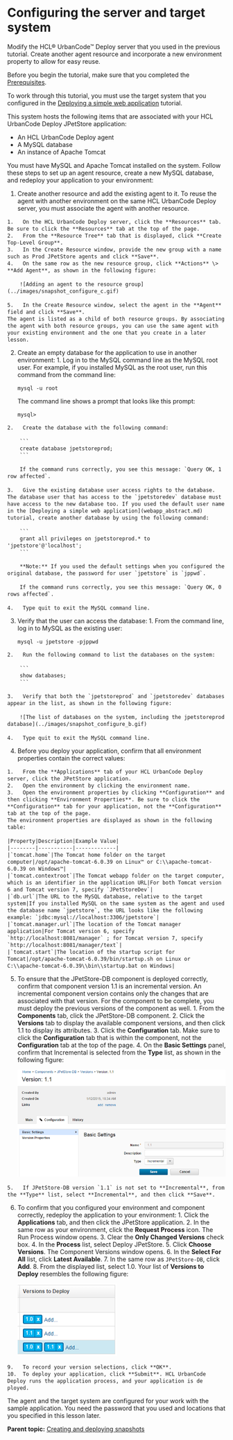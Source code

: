 # Configuring the server and target system

Modify the HCL® UrbanCode™ Deploy server that you used in the previous tutorial. Create another agent resource and incorporate a new environment property to allow for easy reuse.

Before you begin the tutorial, make sure that you completed the [Prerequisites](snapshot_intro.md#prereqs).

To work through this tutorial, you must use the target system that you configured in the [Deploying a simple web application](webapp_abstract.md#) tutorial.

This system hosts the following items that are associated with your HCL UrbanCode Deploy JPetStore application:

-   An HCL UrbanCode Deploy agent
-   A MySQL database
-   An instance of Apache Tomcat

You must have MySQL and Apache Tomcat installed on the system. Follow these steps to set up an agent resource, create a new MySQL database, and redeploy your application to your environment:

1.   Create another resource and add the existing agent to it. To reuse the agent with another environment on the same HCL UrbanCode Deploy server, you must associate the agent with another resource.

    1.   On the HCL UrbanCode Deploy server, click the **Resources** tab. Be sure to click the **Resources** tab at the top of the page.
    2.   From the **Resource Tree** tab that is displayed, click **Create Top-Level Group**. 
    3.   In the Create Resource window, provide the new group with a name such as Prod JPetStore agents and click **Save**. 
    4.   On the same row as the new resource group, click **Actions** \> **Add Agent**, as shown in the following figure: 

        ![Adding an agent to the resource group](../images/snapshot_configure_c.gif)

    5.   In the Create Resource window, select the agent in the **Agent** field and click **Save**. 
    The agent is listed as a child of both resource groups. By associating the agent with both resource groups, you can use the same agent with your existing environment and the one that you create in a later lesson.

2.   Create an empty database for the application to use in another environment: 
    1.   Log in to the MySQL command line as the MySQL root user. For example, if you installed MySQL as the root user, run this command from the command line:

        ```
        mysql -u root
        ```

        The command line shows a prompt that looks like this prompt:

        ```
        mysql>
        ```

    2.   Create the database with the following command: 

        ```
        create database jpetstoreprod;
        ```

        If the command runs correctly, you see this message: `Query OK, 1 row affected`.

    3.   Give the existing database user access rights to the database. The database user that has access to the `jpetstoredev` database must have access to the new database too. If you used the default user name in the [Deploying a simple web application](webapp_abstract.md) tutorial, create another database by using the following command:

        ```
        grant all privileges on jpetstoreprod.* to 'jpetstore'@'localhost';
        ```

        **Note:** If you used the default settings when you configured the original database, the password for user `jpetstore` is `jppwd`.

        If the command runs correctly, you see this message: `Query OK, 0 rows affected`.

    4.   Type quit to exit the MySQL command line. 
3.   Verify that the user can access the database: 
    1.   From the command line, log in to MySQL as the existing user: 

        ```
        mysql -u jpetstore -pjppwd
        ```

    2.   Run the following command to list the databases on the system: 

        ```
        show databases;
        ```

    3.   Verify that both the `jpetstoreprod` and `jpetstoredev` databases appear in the list, as shown in the following figure: 

        ![The list of databases on the system, including the jpetstoreprod database](../images/snapshot_configure_b.gif)

    4.   Type quit to exit the MySQL command line. 
4.   Before you deploy your application, confirm that all environment properties contain the correct values: 

    1.   From the **Applications** tab of your HCL UrbanCode Deploy server, click the JPetStore application. 
    2.   Open the environment by clicking the environment name. 
    3.   Open the environment properties by clicking **Configuration** and then clicking **Environment Properties**. Be sure to click the **Configuration** tab for your application, not the **Configuration** tab at the top of the page.
    The environment properties are displayed as shown in the following table:

    |Property|Description|Example Value|
    |--------|-----------|-------------|
    |`tomcat.home`|The Tomcat home folder on the target computer|/opt/apache-tomcat-6.0.39 on Linux™ or C:\\apache-tomcat-6.0.39 on Windows™|
    |`tomcat.contextroot`|The Tomcat webapp folder on the target computer, which is an identifier in the application URL|For both Tomcat version 6 and Tomcat version 7, specify `JPetStoreDev`|
    |`db.url`|The URL to the MySQL database, relative to the target system|If you installed MySQL on the same system as the agent and used the database name `jpetstore`, the URL looks like the following example: `jdbc:mysql://localhost:3306/jpetstore`|
    |`tomcat.manager.url`|The location of the Tomcat manager application|For Tomcat version 6, specify `http://localhost:8081/manager` ; for Tomcat version 7, specify `http://localhost:8081/manager/text`|
    |`tomcat.start`|The location of the startup script for Tomcat|/opt/apache-tomcat-6.0.39/bin/startup.sh on Linux or C:\\apache-tomcat-6.0.39\\bin\\startup.bat on Windows|

5.   To ensure that the JPetStore-DB component is deployed correctly, confirm that component version 1.1 is an incremental version. An incremental component version contains only the changes that are associated with that version. For the component to be complete, you must deploy the previous versions of the component as well.
    1.   From the **Components** tab, click the JPetStore-DB component. 
    2.   Click the **Versions** tab to display the available component versions, and then click 1.1 to display its attributes. 
    3.   Click the **Configuration** tab. Make sure to click the **Configuration** tab that is within the component, not the **Configuration** tab at the top of the page. 
    4.   On the **Basic Settings** panel, confirm that Incremental is selected from the **Type** list, as shown in the following figure: 

        ![The Version 1.1 component's Type is Incremental](../images/snapshot_configure_a.gif)

    5.   If JPetStore-DB version `1.1` is not set to **Incremental**, from the **Type** list, select **Incremental**, and then click **Save**. 
6.   To confirm that you configured your environment and component correctly, redeploy the application to your environment: 
    1.   Click the **Applications** tab, and then click the JPetStore application. 
    2.   In the same row as your environment, click the **Request Process** icon. The Run Process window opens.
    3.   Clear the **Only Changed Versions** check box. 
    4.   In the **Process** list, select Deploy JPetStore. 
    5.   Click **Choose Versions**. The Component Versions window opens.
    6.   In the **Select For All** list, click **Latest Available**. 
    7.   In the same row as `JPetStore-DB`, click **Add**. 
    8.   From the displayed list, select 1.0. Your list of **Versions to Deploy** resembles the following figure:

        ![The list of Versions to deploy: 1.0, 1.1, and both 1.0 and 1.1](../images/snapshot_configure_d.gif)

    9.   To record your version selections, click **OK**. 
    10.  To deploy your application, click **Submit**. HCL UrbanCode Deploy runs the application process, and your application is de ployed.

The agent and the target system are configured for your work with the sample application. You need the password that you used and locations that you specified in this lesson later.

**Parent topic:** [Creating and deploying snapshots](../../com.udeploy.tutorial.doc/topics/snapshot_abstract.md)

